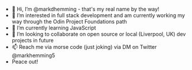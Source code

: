 - 👋 Hi, I’m @markdhemming - that's my real name by the way!
- 👀 I’m interested in full stack development and am currently working my way through the Odin Project Foundations path
- 🌱 I’m currently learning JavaScript
- 💞️ I’m looking to collaborate on open source or local (Liverpool, UK) dev projects in future 
- 📫 Reach me via morse code (just joking) via DM on Twitter @markhemming5
- Peace out!

